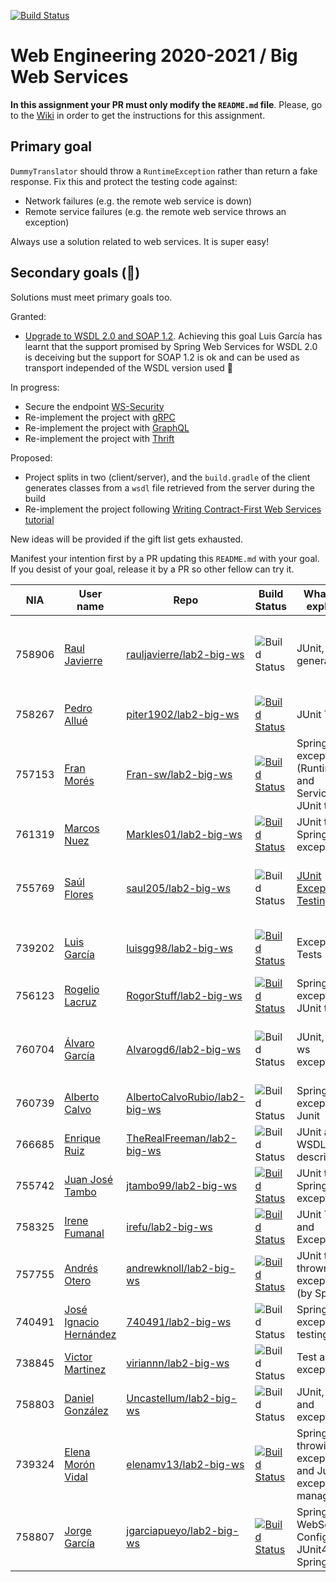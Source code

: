 [![Build Status](https://travis-ci.com/UNIZAR-30246-WebEngineering/lab2-big-ws.svg?branch=master)](https://travis-ci.com/UNIZAR-30246-WebEngineering/lab2-big-ws)
# Web Engineering 2020-2021 / Big Web Services
**In this assignment your PR must only modify the `README.md` file**. Please, go to the [Wiki](https://github.com/UNIZAR-30246-WebEngineering/lab2-big-ws/wiki) in order to get the instructions for this assignment.


## Primary goal

`DummyTranslator` should throw a `RuntimeException` rather than return a fake response.
Fix this and protect the testing code against:

- Network failures (e.g. the remote web service is down)
- Remote service failures (e.g. the remote web service throws an exception)

Always use a solution related to web services. It is super easy!

## Secondary goals (:gift:)

Solutions must meet primary goals too. 

Granted:
- [Upgrade to WSDL 2.0 and SOAP 1.2](https://github.com/luisgg98/lab2-big-ws/tree/WSDL2.0_AND_SOAP1.2). Achieving this goal Luis García has learnt that the support promised by Spring Web Services for WSDL 2.0 is deceiving but the support for SOAP 1.2 is ok and can be used as transport independed of the WSDL version used :gift:

In progress:

- Secure the endpoint [WS-Security](https://docs.spring.io/spring-ws/docs/3.0.10.RELEASE/reference/#security)
- Re-implement the project with [gRPC](https://yidongnan.github.io/grpc-spring-boot-starter/en/)
- Re-implement the project with [GraphQL](https://www.graphql-java.com/tutorials/getting-started-with-spring-boot/)
- Re-implement the project with [Thrift](https://github.com/aatarasoff/spring-thrift-starter)

Proposed:

- Project splits in two (client/server), and the `build.gradle` of the client generates classes from a `wsdl` file retrieved from the server during the build 
- Re-implement the project following [Writing Contract-First Web Services tutorial](https://docs.spring.io/spring-ws/docs/3.0.10.RELEASE/reference/#tutorial)

New ideas will be provided if the gift list gets exhausted.

Manifest your intention first by a PR updating this `README.md` with your goal.
If you desist of your goal, release it by a PR so other fellow can try it. 

|NIA    | User name | Repo | Build Status | What was explored | Review for :gift: | Score
|-------|-----------|------|--------------|-------------------|----------------------|--------
|758906 |[Raul Javierre](https://github.com/rauljavierre)|[rauljavierre/lab2-big-ws](https://github.com/rauljavierre/lab2-big-ws/tree/test)|![Build Status](https://travis-ci.com/rauljavierre/lab2-big-ws.svg)|JUnit, code generation|Re-implement the project with [GraphQL](https://www.graphql-java.com/tutorials/getting-started-with-spring-boot/)|
|758267 |[Pedro Allué](https://github.com/piter1902)|[piter1902/lab2-big-ws](https://github.com/piter1902/lab2-big-ws/tree/test) |  [![Build Status](https://travis-ci.com/piter1902/lab2-big-ws.svg?branch=test)](https://travis-ci.com/piter1902/lab2-big-ws)    |  JUnit Tests     |                      |
|757153 |[Fran Morés](https://github.com/Fran-sw)|[Fran-sw/lab2-big-ws](https://github.com/Fran-sw/lab2-big-ws/tree/test) |[![Build Status](https://travis-ci.com/Fran-sw/lab2-big-ws.svg)](https://travis-ci.com/Fran-sw/lab2-big-ws)       | Spring exceptions (Runtime and Service), JUnit tests|                      |
|761319 |[Marcos Nuez](https://github.com/Markles01)|[Markles01/lab2-big-ws](https://github.com/Markles01/lab2-big-ws/tree/test) |[![Build Status](https://travis-ci.com/Markles01/lab2-big-ws.svg)](https://travis-ci.com/Markles01/lab2-big-ws)       | JUnit tests, Spring exceptions|                      |
|755769 |[Saúl Flores](https://github.com/saul205)|[saul205/lab2-big-ws](https://github.com/saul205/lab2-big-ws/tree/test)|![Build Status](https://travis-ci.com/saul205/lab2-big-ws.svg?branch=test)|[JUnit Exception Testing](https://github.com/junit-team/junit4/wiki/Exception-testing)| Re-implement the project with [gRPC](https://yidongnan.github.io/grpc-spring-boot-starter/en/)
|739202 |[Luis García](https://github.com/luisgg98)|[luisgg98/lab2-big-ws](https://github.com/luisgg98/lab2-big-ws/) |  [![Build Status](https://travis-ci.com/luisgg98/lab2-big-ws.svg)](https://travis-ci.com/luisgg98/lab2-big-ws)    |  Exception Tests  |  [Upgrade to WSDL 2.0 and SOAP 1.2](https://github.com/luisgg98/lab2-big-ws/tree/WSDL2.0_AND_SOAP1.2) | :gift: |  
|756123 |[Rogelio Lacruz](https://github.com/RogorStuff)|[RogorStuff/lab2-big-ws](https://github.com/RogorStuff/lab2-big-ws/tree/test) |[![Build Status](https://travis-ci.org/RogorStuff/lab2-big-ws.svg)](https://travis-ci.org/RogorStuff/lab2-big-ws)    | Spring exceptions, JUnit tests |                      |
|760704 |[Álvaro García](https://github.com/Alvarogd6)|[Alvarogd6/lab2-big-ws](https://github.com/Alvarogd6/lab2-big-ws/tree/test)|![Build Status](https://travis-ci.com/Alvarogd6/lab2-big-ws.svg?branch=test)|JUnit, Spring ws exceptions| Re-implement the project with [Thrift](https://github.com/aatarasoff/spring-thrift-starter)   |
|760739 |[Alberto Calvo](https://github.com/AlbertoCalvoRubio)|[AlbertoCalvoRubio/lab2-big-ws](https://github.com/AlbertoCalvoRubio/lab2-big-ws/tree/test)|![Build Status](https://travis-ci.com/AlbertoCalvoRubio/lab2-big-ws.svg?branch=test)|Spring Ws exceptions, Junit|                      |
|766685 |[Enrique Ruiz](https://github.com/TheRealFreeman) | [TheRealFreeman/lab2-big-ws](https://github.com/TheRealFreeman/lab2-big-ws/tree/test) | ![Build Status](https://api.travis-ci.com/TheRealFreeman/lab2-big-ws.svg?branch=test) | JUnit and WSDL description |                      |
|755742 |[Juan José Tambo](https://github.com/jtambo99)|[jtambo99/lab2-big-ws](https://github.com/jtambo99/lab2-big-ws/tree/test)|[![Build Status](https://travis-ci.com/jtambo99/lab2-big-ws.svg?branch=test)](https://travis-ci.com/jtambo99/lab2-big-ws) | JUnit test & Spring exceptions |                         | 
|758325 |[Irene Fumanal](https://github.com/irefu)|[irefu/lab2-big-ws](https://github.com/irefu/lab2-big-ws/tree/test) |  [![Build Status](https://travis-ci.org/irefu/lab2-big-ws.svg?branch=test)](https://travis-ci.org/github/irefu/lab2-big-ws)    |  JUnit Tests and Exception    |                      |
|757755 |[Andrés Otero](https://github.com/andrewknoll)|[andrewknoll/lab2-big-ws](https://github.com/andrewknoll/lab2-big-ws/tree/test) |  [![Build Status](https://travis-ci.com/andrewknoll/lab2-big-ws.svg?branch=test)](https://travis-ci.com/github/andrewknoll/lab2-big-ws)    |  JUnit tests, thrown exceptions (by Spring)    |                      |
|740491 |[José Ignacio Hernández](https://github.com/740491)|[740491/lab2-big-ws](https://github.com/740491/lab2-big-ws/tree/test)| ![Build Status](https://travis-ci.com/740491/lab2-big-ws.svg) | Spring exceptions, testing | | 
|738845 |[Victor Martinez](https://github.com/viriannn)|[viriannn/lab2-big-ws](https://github.com/viriannn/lab2-big-ws/tree/test)|![Build Status](https://travis-ci.com/viriannn/lab2-big-ws.svg?branch=test)| Test and exceptions |                      |
|758803 |[Daniel González](https://github.com/Uncastellum/)|[Uncastellum/lab2-big-ws](https://github.com/Uncastellum/lab2-big-ws/tree/test)|![Build Status](https://travis-ci.com/Uncastellum/lab2-big-ws.svg?branch=test)| JUnit, tests and exceptions |                      |
|739324 | [Elena Morón Vidal](https://github.com/elenamv13/) | [elenamv13/lab2-big-ws](https://github.com/elenamv13/lab2-big-ws/tree/test) | [![Build Status](https://travis-ci.com/elenamv13/lab1-git-race.svg)](https://travis-ci.com/elenamv13/lab1-git-race) | Spring throwing exceptions and Junit exception management  |              |                   |                      |
|758807 |[Jorge García](https://github.com/jgarciapueyo/) | [jgarciapueyo/lab2-big-ws](https://github.com/jgarciapueyo/lab2-big-ws/tree/test) | [![Build Status](https://travis-ci.com/jgarciapueyo/lab2-big-ws.svg?branch=test)](https://travis-ci.com/jgarciapueyo/lab2-big-ws) | Spring WebServices Config, JUnit4 and Spring Test | Secure the endpoint [WS-Security](https://docs.spring.io/spring-ws/docs/3.0.10.RELEASE/reference/#security) | |
